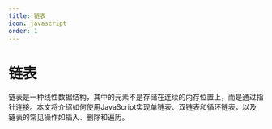 ```yaml
---
title: 链表
icon: javascript
order: 1
---
```


# 链表

链表是一种线性数据结构，其中的元素不是存储在连续的内存位置上，而是通过指针连接。本文将介绍如何使用JavaScript实现单链表、双链表和循环链表，以及链表的常见操作如插入、删除和遍历。

